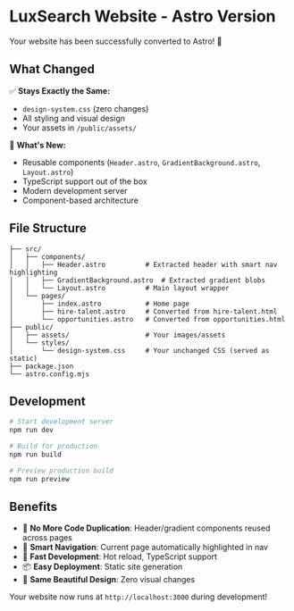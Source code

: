 # LuxSearch Website - Astro Version

Your website has been successfully converted to Astro! 🚀

## What Changed

✅ **Stays Exactly the Same:**
- `design-system.css` (zero changes)
- All styling and visual design
- Your assets in `/public/assets/`

🔄 **What's New:**
- Reusable components (`Header.astro`, `GradientBackground.astro`, `Layout.astro`)
- TypeScript support out of the box
- Modern development server
- Component-based architecture

## File Structure

```
├── src/
│   ├── components/
│   │   ├── Header.astro          # Extracted header with smart nav highlighting
│   │   ├── GradientBackground.astro  # Extracted gradient blobs
│   │   └── Layout.astro          # Main layout wrapper
│   └── pages/
│       ├── index.astro           # Home page
│       ├── hire-talent.astro     # Converted from hire-talent.html
│       └── opportunities.astro   # Converted from opportunities.html
├── public/
│   ├── assets/                   # Your images/assets
│   └── styles/
│       └── design-system.css     # Your unchanged CSS (served as static)
├── package.json
└── astro.config.mjs
```

## Development

```bash
# Start development server
npm run dev

# Build for production
npm run build

# Preview production build
npm run preview
```

## Benefits

- 🔧 **No More Code Duplication**: Header/gradient components reused across pages
- 📱 **Smart Navigation**: Current page automatically highlighted in nav
- 🚀 **Fast Development**: Hot reload, TypeScript support
- 📦 **Easy Deployment**: Static site generation
- 🎨 **Same Beautiful Design**: Zero visual changes

Your website now runs at `http://localhost:3000` during development! 
